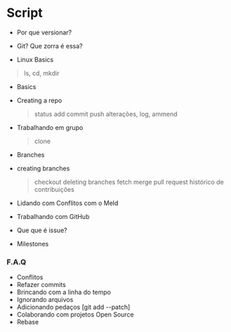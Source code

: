 # Script

- Por que versionar?
- Git? Que zorra é essa?

- Linux Basics
> ls, cd, mkdir

- Basics
- Creating a repo
    > status
    > add
    > commit
    > push
    > alterações, log, ammend

- Trabalhando em grupo
    > clone
- Branches
- creating branches
    > checkout
    > deleting branches
    > fetch
    > merge
    > pull request
    > histórico de contribuições

- Lidando com Conflitos com o Meld

- Trabalhando com GitHub
- Que que é issue?
- Milestones

### F.A.Q
- Conflitos
- Refazer commits
- Brincando com a linha do tempo
- Ignorando arquivos
- Adicionando pedaços [git add --patch]
- Colaborando com projetos Open Source
- Rebase

